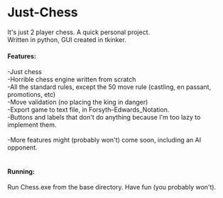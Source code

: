 # Just-Chess
It's just 2 player chess. A quick personal project.<br/>
Written in python, GUI created in tkinker.

#### Features:
-Just chess<br/>
-Horrible chess engine written from scratch<br/>
-All the standard rules, except the 50 move rule (castling, en passant, promotions, etc)<br/>
-Move validation (no placing the king in danger)<br/>
-Export game to text file, in Forsyth–Edwards_Notation.<br/>
-Buttons and labels that don't do anything because I'm too lazy to implement them.<br/>
<br/>
-More features might (probably won't) come soon, including an AI opponent.<br/>
<br/>
#### Running:
Run Chess.exe from the base directory. Have fun (you probably won't).<br/>

